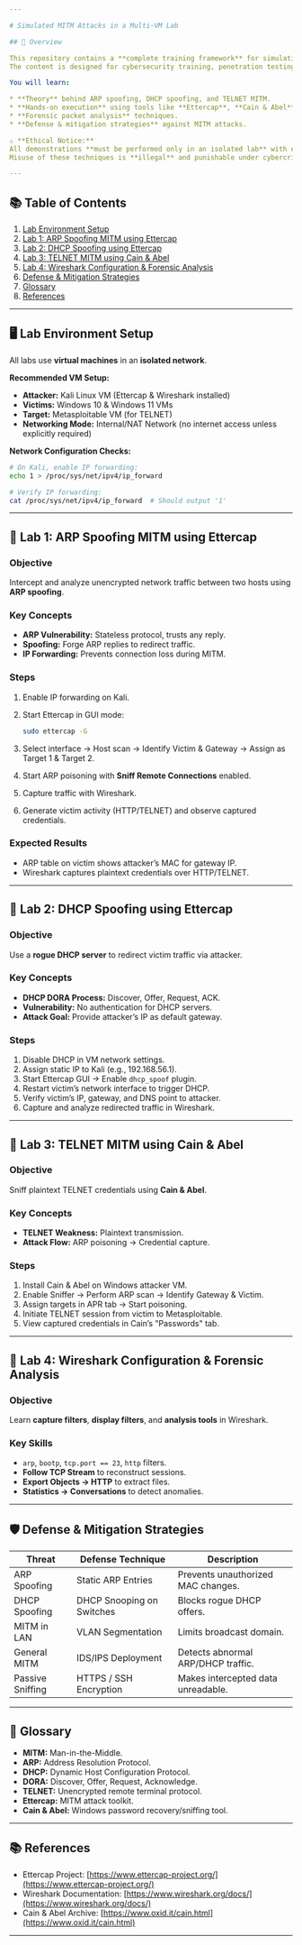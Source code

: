 ```yaml
---

# Simulated MITM Attacks in a Multi-VM Lab

## 📜 Overview

This repository contains a **complete training framework** for simulating and analyzing **Man-in-the-Middle (MITM) attacks** in a controlled multi-VM environment.
The content is designed for cybersecurity training, penetration testing labs, and academic research.

You will learn:

* **Theory** behind ARP spoofing, DHCP spoofing, and TELNET MITM.
* **Hands-on execution** using tools like **Ettercap**, **Cain & Abel**, and **Wireshark**.
* **Forensic packet analysis** techniques.
* **Defense & mitigation strategies** against MITM attacks.

⚠️ **Ethical Notice:**
All demonstrations **must be performed only in an isolated lab** with explicit permission.
Misuse of these techniques is **illegal** and punishable under cybercrime laws.

---
```


## 📚 Table of Contents

1. [Lab Environment Setup](#-lab-environment-setup)
2. [Lab 1: ARP Spoofing MITM using Ettercap](#-lab-1-arp-spoofing-mitm-using-ettercap)
3. [Lab 2: DHCP Spoofing using Ettercap](#-lab-2-dhcp-spoofing-using-ettercap)
4. [Lab 3: TELNET MITM using Cain & Abel](#-lab-3-telnet-mitm-using-cain--abel)
5. [Lab 4: Wireshark Configuration & Forensic Analysis](#-lab-4-wireshark-configuration--forensic-analysis)
6. [Defense & Mitigation Strategies](#-defense--mitigation-strategies)
7. [Glossary](#-glossary)
8. [References](#-references)

---

## 🖥 Lab Environment Setup

All labs use **virtual machines** in an **isolated network**.

**Recommended VM Setup:**

* **Attacker:** Kali Linux VM (Ettercap & Wireshark installed)
* **Victims:** Windows 10 & Windows 11 VMs
* **Target:** Metasploitable VM (for TELNET)
* **Networking Mode:** Internal/NAT Network (no internet access unless explicitly required)

**Network Configuration Checks:**

```bash
# On Kali, enable IP forwarding:
echo 1 > /proc/sys/net/ipv4/ip_forward

# Verify IP forwarding:
cat /proc/sys/net/ipv4/ip_forward  # Should output '1'
```

---

## 🧪 Lab 1: ARP Spoofing MITM using Ettercap

### Objective

Intercept and analyze unencrypted network traffic between two hosts using **ARP spoofing**.

### Key Concepts

* **ARP Vulnerability:** Stateless protocol, trusts any reply.
* **Spoofing:** Forge ARP replies to redirect traffic.
* **IP Forwarding:** Prevents connection loss during MITM.

### Steps

1. Enable IP forwarding on Kali.
2. Start Ettercap in GUI mode:

   ```bash
   sudo ettercap -G
   ```
3. Select interface → Host scan → Identify Victim & Gateway → Assign as Target 1 & Target 2.
4. Start ARP poisoning with **Sniff Remote Connections** enabled.
5. Capture traffic with Wireshark.
6. Generate victim activity (HTTP/TELNET) and observe captured credentials.

### Expected Results

* ARP table on victim shows attacker’s MAC for gateway IP.
* Wireshark captures plaintext credentials over HTTP/TELNET.

---

## 🧪 Lab 2: DHCP Spoofing using Ettercap

### Objective

Use a **rogue DHCP server** to redirect victim traffic via attacker.

### Key Concepts

* **DHCP DORA Process:** Discover, Offer, Request, ACK.
* **Vulnerability:** No authentication for DHCP servers.
* **Attack Goal:** Provide attacker’s IP as default gateway.

### Steps

1. Disable DHCP in VM network settings.
2. Assign static IP to Kali (e.g., 192.168.56.1).
3. Start Ettercap GUI → Enable `dhcp_spoof` plugin.
4. Restart victim’s network interface to trigger DHCP.
5. Verify victim’s IP, gateway, and DNS point to attacker.
6. Capture and analyze redirected traffic in Wireshark.

---

## 🧪 Lab 3: TELNET MITM using Cain & Abel

### Objective

Sniff plaintext TELNET credentials using **Cain & Abel**.

### Key Concepts

* **TELNET Weakness:** Plaintext transmission.
* **Attack Flow:** ARP poisoning → Credential capture.

### Steps

1. Install Cain & Abel on Windows attacker VM.
2. Enable Sniffer → Perform ARP scan → Identify Gateway & Victim.
3. Assign targets in APR tab → Start poisoning.
4. Initiate TELNET session from victim to Metasploitable.
5. View captured credentials in Cain’s "Passwords" tab.

---

## 🧪 Lab 4: Wireshark Configuration & Forensic Analysis

### Objective

Learn **capture filters**, **display filters**, and **analysis tools** in Wireshark.

### Key Skills

* `arp`, `bootp`, `tcp.port == 23`, `http` filters.
* **Follow TCP Stream** to reconstruct sessions.
* **Export Objects → HTTP** to extract files.
* **Statistics → Conversations** to detect anomalies.

---

## 🛡 Defense & Mitigation Strategies

| Threat           | Defense Technique         | Description                        |
| ---------------- | ------------------------- | ---------------------------------- |
| ARP Spoofing     | Static ARP Entries        | Prevents unauthorized MAC changes. |
| DHCP Spoofing    | DHCP Snooping on Switches | Blocks rogue DHCP offers.          |
| MITM in LAN      | VLAN Segmentation         | Limits broadcast domain.           |
| General MITM     | IDS/IPS Deployment        | Detects abnormal ARP/DHCP traffic. |
| Passive Sniffing | HTTPS / SSH Encryption    | Makes intercepted data unreadable. |

---

## 📖 Glossary

* **MITM:** Man-in-the-Middle.
* **ARP:** Address Resolution Protocol.
* **DHCP:** Dynamic Host Configuration Protocol.
* **DORA:** Discover, Offer, Request, Acknowledge.
* **TELNET:** Unencrypted remote terminal protocol.
* **Ettercap:** MITM attack toolkit.
* **Cain & Abel:** Windows password recovery/sniffing tool.

---

## 📚 References

* Ettercap Project: [https://www.ettercap-project.org/](https://www.ettercap-project.org/)
* Wireshark Documentation: [https://www.wireshark.org/docs/](https://www.wireshark.org/docs/)
* Cain & Abel Archive: [https://www.oxid.it/cain.html](https://www.oxid.it/cain.html)

---



